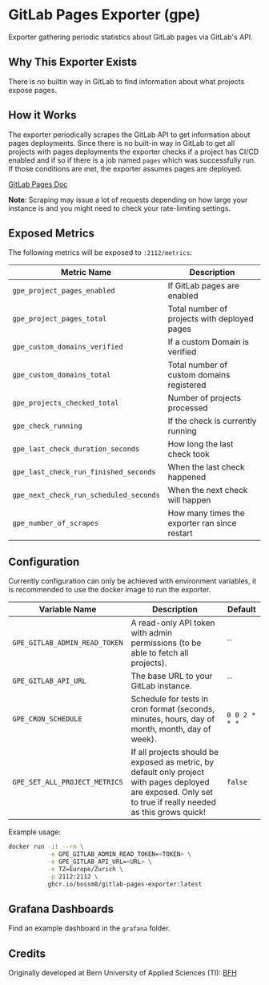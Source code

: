 # GitLab Pages Exporter (gpe)

Exporter gathering periodic statistics about GitLab pages via GitLab's API.

## Why This Exporter Exists

There is no builtin way in GitLab to find information about what projects
expose pages.

## How it Works

The exporter periodically scrapes the GitLab API to get information about pages 
deployments. Since there is no built-in way in GitLab to get all projects with 
pages deployments the exporter checks if a project has CI/CD enabled and if so
if there is a job named `pages` which was successfully run. If those conditions
are met, the exporter assumes pages are deployed.

[GitLab Pages Doc](https://docs.gitlab.com/ee/user/project/pages/#how-it-works)

**Note**: Scraping may issue a lot of requests depending on how large your 
instance is and you might need to check your rate-limiting settings.

## Exposed Metrics

The following metrics will be exposed to `:2112/metrics`:

| Metric Name                               | Description                                   |
| ------------------------------------------|-----------------------------------------------|
| `gpe_project_pages_enabled`               | If GitLab pages are enabled                   |
| `gpe_project_pages_total`                 | Total number of projects with deployed pages  |
| `gpe_custom_domains_verified`             | If a custom Domain is verified                |
| `gpe_custom_domains_total`                | Total number of custom domains registered     |
| `gpe_projects_checked_total`              | Number of projects processed                  |
| `gpe_check_running`                       | If the check is currently running             |
| `gpe_last_check_duration_seconds`         | How long the last check took                  |
| `gpe_last_check_run_finished_seconds`     | When the last check happened                  |
| `gpe_next_check_run_scheduled_seconds`    | When the next check will happen               |
| `gpe_number_of_scrapes`                   | How many times the exporter ran since restart |

## Configuration

Currently configuration can only be achieved with environment variables, it is
recommended to use the docker image to run the exporter.

| Variable Name                  | Description                                                                                                                                                  | Default       |
| -------------------------------|--------------------------------------------------------------------------------------------------------------------------------------------------------------|---------------|
| `GPE_GITLAB_ADMIN_READ_TOKEN`  | A read-only API token with admin permissions (to be able to fetch all projects).                                                                             | ``            |
| `GPE_GITLAB_API_URL`           | The base URL to your GitLab instance.                                                                                                                        | ``            |
| `GPE_CRON_SCHEDULE`            | Schedule for tests in cron format (seconds, minutes, hours, day of month, month, day of week).                                                               | `0 0 2 * * *` |
| `GPE_SET_ALL_PROJECT_METRICS`  | If all projects should be exposed as metric, by default only project with pages deployed are exposed. Only set to true if really needed as this grows quick! | `false`       |

Example usage:

```bash
docker run -it --rm \
           -e GPE_GITLAB_ADMIN_READ_TOKEN=<TOKEN> \
           -e GPE_GITLAB_API_URL=<URL> \
           -e TZ=Europe/Zurich \
           -p 2112:2112 \
           ghcr.io/bossm8/gitlab-pages-exporter:latest
```


## Grafana Dashboards

Find an example dashboard in the `grafana` folder.

## Credits

Originally developed at Bern University of Applied Sciences (TI): [BFH](https://www.bfh.ch/ti/en/)